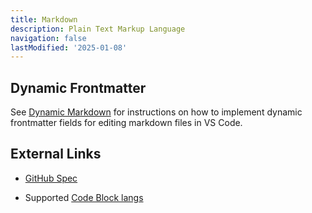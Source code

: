 ```yaml
---
title: Markdown
description: Plain Text Markup Language
navigation: false
lastModified: '2025-01-08'
---
```


## Dynamic Frontmatter

See [Dynamic Markdown](/../../tooling/vscode/dynamic-markdown) for instructions on how to implement dynamic frontmatter fields for editing markdown files in VS Code.

## External Links

- [GitHub Spec](https://github.github.com/gfm/)

- Supported [Code Block langs](https://github.com/jincheng9/markdown_supported_languages)
